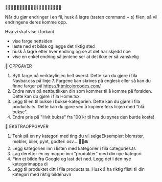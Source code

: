 🩷🩷🩷🩷🩷🩷🩷🩷🩷🩷🩷🩷🩷🩷🩷🩷🩷🩷🩷🩷

Når du gjør endringer i en fil, husk å lagre (tasten command + s) filen, så vil endringene deres komme opp.

Hva vi skal vise i forkant 
* vise farge nettsiden 
* laste ned et bilde og legge det riktig sted 
* husk å lagre etter hver endring og se at det har skjedd noe 
* vise en enkel endring så jentene ser at det ikke er så vanskelig 

🌸 OPPGAVER
1. Bytt farge på verktøylinjen helt øverst. Dette kan du gjøre i fila Navbar.css på linje 7. Fargene kan skrives på
   englesk eller så kan du finne farger på https://htmlcolorcodes.com/
2. Endre navn på nettbutikken din som kommer til å komme på forsiden. Dette kan du gjøre i fila Home.tsx.
3. Legg til en til bukse i bukse-kategorien. Dette kan du gjøre i fila products.ts. Dette kan du gjøre ved å kopiere feks linjen med "blå bukse". 
4. Endre pris på "Hvit bukse" fra 100 kr til hva du synes den burde koste!


🌸 EKSTRAOPPGAVER 
1. Tenk på en ny kategori med ting du vil selgeEksempler: blomster, møbler, biler, pynt, godteri osv... 🍭🌸🚘
2. Legg kategorien inn i listen med kategorier i fila categories.ts
3. Lag deretter en ny mappe inni "produkter" med din nye kategori
4. Finn et bilde fra Google og last det ned. Legg det i den nye kategorimappa di
5. Legg til produktet ditt i fila products.ts. Husk å ha riktig filsti til din kategori med riktig bildenavn